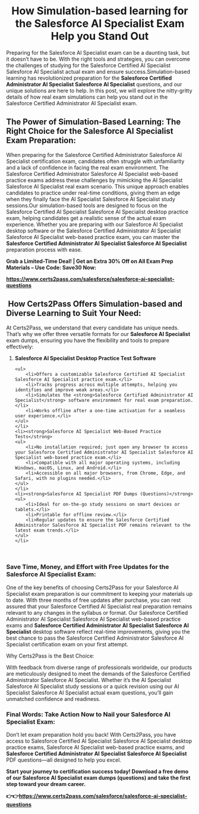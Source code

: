<h1 align="center">How Simulation-based learning for the Salesforce AI Specialist Exam Help you Stand Out</h1>

<p>Preparing for the Salesforce AI Specialist exam can be a daunting task, but it doesn&rsquo;t have to be. With the right tools and strategies, you can overcome the challenges of studying for the Salesforce Certified AI Specialist Salesforce AI Specialist actual exam and ensure success.Simulation-based learning has revolutionized preparation for the <strong>Salesforce Certified Administrator AI Specialist Salesforce AI Specialist</strong> questions, and our unique solutions are here to help. In this post, we will explore the nitty-gritty details of how real exam simulations can help you stand out in the Salesforce Certified Administrator AI Specialist exam.</p>

<h2>The Power of Simulation-Based Learning: The Right Choice for the Salesforce AI Specialist Exam Preparation:</h2>

<p>When preparing for the Salesforce Certified Administrator Salesforce AI Specialist certification exam, candidates often struggle with unfamiliarity and a lack of confidence in facing the real exam environment. The Salesforce Certified Administrator Salesforce AI Specialist web-based practice exams address these challenges by mimicking the AI Specialist Salesforce AI Specialist real exam scenario. This unique approach enables candidates to practice under real-time conditions, giving them an edge when they finally face the AI Specialist Salesforce AI Specialist study sessions.Our simulation-based tools are designed to focus on the Salesforce Certified AI Specialist Salesforce AI Specialist desktop practice exam, helping candidates get a realistic sense of the actual exam experience. Whether you are preparing with our Salesforce AI Specialist desktop software or the Salesforce Certified Administrator AI Specialist Salesforce AI Specialist web-based practice exam, you can master the <strong>Salesforce Certified Administrator AI Specialist Salesforce AI Specialist</strong> preparation process with ease.</p>

<p><strong>Grab a Limited-Time Deal! | Get an Extra 30% Off on All Exam Prep Materials &ndash; Use Code: Save30 Now:</strong></p>

<p><strong><a href="https://www.certs2pass.com/salesforce/salesforce-ai-specialist-questions">https://www.certs2pass.com/salesforce/salesforce-ai-specialist-questions</a></strong></p>

<h2>&nbsp;How Certs2Pass Offers Simulation-based and Diverse Learning to Suit Your Need:</h2>

<p>At Certs2Pass, we understand that every candidate has unique needs. That&rsquo;s why we offer three versatile formats for our <strong>Salesforce AI Specialist</strong> exam dumps, ensuring you have the flexibility and tools to prepare effectively:</p>

<ol>
	<li><strong>Salesforce AI Specialist Desktop Practice Test Software</strong>

	<ul>
		<li>Offers a customizable Salesforce Certified AI Specialist Salesforce AI Specialist practice exam.</li>
		<li>Tracks progress across multiple attempts, helping you identifies and improve weak areas.</li>
		<li>Simulates the <strong>Salesforce Certified Administrator AI Specialist</strong> software environment for real exam preparation.</li>
		<li>Works offline after a one-time activation for a seamless user experience.</li>
	</ul>
	</li>
	<li><strong>Salesforce AI Specialist Web-Based Practice Tests</strong>
	<ul>
		<li>No installation required; just open any browser to access your Salesforce Certified Administrator AI Specialist Salesforce AI Specialist web-based practice exam.</li>
		<li>Compatible with all major operating systems, including Windows, macOS, Linux, and Android.</li>
		<li>Accessible on all major browsers, from Chrome, Edge, and Safari, with no plugins needed.</li>
	</ul>
	</li>
	<li><strong>Salesforce AI Specialist PDF Dumps (Questions)</strong>
	<ul>
		<li>Ideal for on-the-go study sessions on smart devices or tablets.</li>
		<li>Printable for offline review.</li>
		<li>Regular updates to ensure the Salesforce Certified Administrator Salesforce AI Specialist PDF remains relevant to the latest exam trends.</li>
	</ul>
	</li>
</ol>

<p>&nbsp;</p>

<h3>Save Time, Money, and Effort with Free Updates for the Salesforce AI Specialist Exam:</h3>

<p>One of the key benefits of choosing Certs2Pass for your Salesforce AI Specialist exam preparation is our commitment to keeping your materials up to date. With three months of free updates after purchase, you can rest assured that your Salesforce Certified AI Specialist real preparation remains relevant to any changes in the syllabus or format. Our Salesforce Certified Administrator AI Specialist Salesforce AI Specialist web-based practice exams and <strong>Salesforce Certified Administrator AI Specialist Salesforce AI Specialist</strong> desktop software reflect real-time improvements, giving you the best chance to pass the Salesforce Certified Administrator Salesforce AI Specialist certification exam on your first attempt.</p>

<p>Why Certs2Pass is the Best Choice:</p>

<p>With feedback from diverse range of professionals worldwide, our products are meticulously designed to meet the demands of the Salesforce Certified Administrator Salesforce AI Specialist. Whether it&rsquo;s the AI Specialist Salesforce AI Specialist study sessions or a quick revision using our AI Specialist Salesforce AI Specialist actual exam questions, you&rsquo;ll gain unmatched confidence and readiness.</p>

<h3>Final Words: Take Action Now to Nail your Salesforce AI Specialist Exam:</h3>

<p>Don&rsquo;t let exam preparation hold you back! With Certs2Pass, you have access to Salesforce Certified AI Specialist Salesforce AI Specialist desktop practice exams, Salesforce AI Specialist web-based practice exams, and <strong>Salesforce Certified Administrator AI Specialist Salesforce AI Specialist</strong> PDF questions&mdash;all designed to help you excel.</p>

<p><strong>Start your journey to certification success today! Download a free demo of our </strong><strong>Salesforce AI Specialist</strong><strong> </strong><strong>exam dumps (questions)</strong><strong> and take the first step toward your dream career.</strong><b> </b></p>

<p><strong>👉👉<a href="https://www.certs2pass.com/salesforce/salesforce-ai-specialist-questions">https://www.certs2pass.com/salesforce/salesforce-ai-specialist-questions</a></strong></p>

<p>&nbsp;</p>

<p>&nbsp;</p>

<p>&nbsp;</p>

<p style="margin:0in 0in 10pt; margin-right:0in; margin-left:0in">&nbsp;</p>
